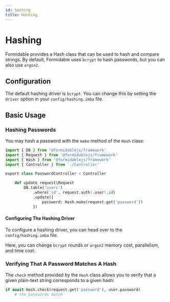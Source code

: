 ```yaml
---
id: hashing
title: Hashing
---
```


# Hashing

Formidable provides a Hash class that can be used to hash and compare strings. By default, Formidable uses `bcrypt` to hash passwords, but you can also use `argon2`.

## Configuration

The default hashing driver is `bcrypt`. You can change this by setting the `driver` option in your `config/hashing.imba` file.

## Basic Usage

### Hashing Passwords

You may hash a password with the `make` method of the `Hash` class:

```py
import { DB } from '@formidablejs/framework'
import { Request } from '@formidablejs/framework'
import { Hash } from '@formidablejs/framework'
import { Controller } from './Controller'

export class PasswordController < Controller

	def update request\Request
		DB.table('users')
			.where('id', request.auth!.user!.id)
			.update({
				password: Hash.make(request.get('password'))
			})

```

#### Configuring The Hashing Driver

To configure a hashing driver, you can head over to the `config/hashing.imba` file.

Here, you can change `bcrypt` rounds or `argon2` memory cost, parallelism, and time cost.

### Verifying That A Password Matches A Hash

The `check` method provided by the `Hash` class allows you to verify that a given plain-text string corresponds to a given hash:

```py
if await Hash.check(request.get('password'), user.password)
	# the passwords match
```

